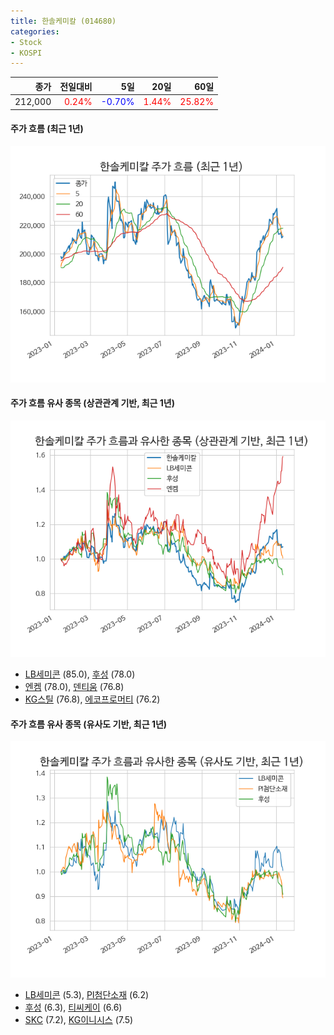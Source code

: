 ```yaml
---
title: 한솔케미칼 (014680)
categories:
- Stock
- KOSPI
---
```


|종가|전일대비|5일|20일|60일|
|---:|-------:|--:|---:|---:|
|212,000|<span style="color: red">0.24%</span>|<span style="color: blue">-0.70%</span>|<span style="color: red">1.44%</span>|<span style="color: red">25.82%</span>|

<!-- more -->

#### 주가 흐름 (최근 1년)
![014680](/assets/images/stock/014680.png)


#### 주가 흐름 유사 종목 (상관관계 기반, 최근 1년)
![014680](/assets/images/stock/014680_corr.png)
- [LB세미콘](/061970/) (85.0), [후성](/093370/) (78.0)
- [엔켐](/348370/) (78.0), [덴티움](/145720/) (76.8)
- [KG스틸](/016380/) (76.8), [에코프로머티](/450080/) (76.2)


#### 주가 흐름 유사 종목 (유사도 기반, 최근 1년)
![014680](/assets/images/stock/014680_sim.png)
- [LB세미콘](/061970/) (5.3), [PI첨단소재](/178920/) (6.2)
- [후성](/093370/) (6.3), [티씨케이](/064760/) (6.6)
- [SKC](/011790/) (7.2), [KG이니시스](/035600/) (7.5)